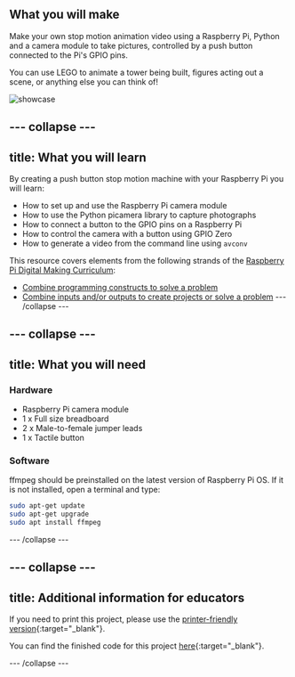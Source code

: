 ## What you will make

Make your own stop motion animation video using a Raspberry Pi, Python and a camera module to take pictures, controlled by a push button connected to the Pi's GPIO pins.

You can use LEGO to animate a tower being built, figures acting out a scene, or anything else you can think of!

![showcase](images/showcase.gif)

--- collapse ---
---
title: What you will learn
---

By creating a push button stop motion machine with your Raspberry Pi you will learn:

- How to set up and use the Raspberry Pi camera module
- How to use the Python picamera library to capture photographs
- How to connect a button to the GPIO pins on a Raspberry Pi
- How to control the camera with a button using GPIO Zero
- How to generate a video from the command line using `avconv`

This resource covers elements from the following strands of the [Raspberry Pi Digital Making Curriculum](https://www.raspberrypi.org/curriculum/):

- [Combine programming constructs to solve a problem](https://www.raspberrypi.org/curriculum/programming/builder)
- [Combine inputs and/or outputs to create projects or solve a problem](https://www.raspberrypi.org/curriculum/physical-computing/builder)
--- /collapse ---

--- collapse ---
---
title: What you will need
---

### Hardware

* Raspberry Pi camera module
* 1 x Full size breadboard
* 2 x Male-to-female jumper leads
* 1 x Tactile button

### Software

ffmpeg should be preinstalled on the latest version of Raspberry Pi OS. If it is not installed, open a terminal and type:

```bash
sudo apt-get update
sudo apt-get upgrade
sudo apt install ffmpeg
```

--- /collapse ---

--- collapse ---
---
title: Additional information for educators
---
If you need to print this project, please use the [printer-friendly version](https://projects.raspberrypi.org/en/projects/push-button-stop-motion/print){:target="_blank"}.

You can find the finished code for this project [here](https://rpf.io/p/en/push-button-stop-motion-get){:target="_blank"}.

--- /collapse ---
